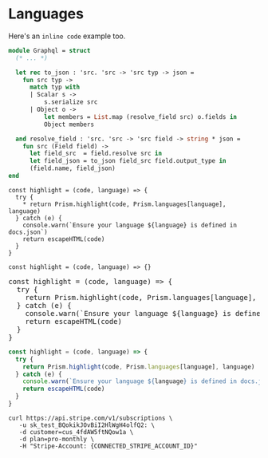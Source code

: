 # Languages

Here's an `inline code` example too.

```ocaml
module Graphql = struct
  (* ... *)

  let rec to_json : 'src. 'src -> 'src typ -> json =
    fun src typ ->
      match typ with
      | Scalar s ->
          s.serialize src
      | Object o ->
          let members = List.map (resolve_field src) o.fields in
          Object members

  and resolve_field : 'src. 'src -> 'src field -> string * json =
    fun src (Field field) ->
      let field_src  = field.resolve src in
      let field_json = to_json field_src field.output_type in
      (field.name, field_json)
end
```

```
const highlight = (code, language) => {
  try {
    * return Prism.highlight(code, Prism.languages[language], language)
  } catch (e) {
    console.warn(`Ensure your language ${language} is defined in docs.json`)
    return escapeHTML(code)
  }
}
```

```
const highlight = (code, language) => {}
```

<pre data-lines="1-3" class="test" id="test">
const highlight = (code, language) => {
  try {
    return Prism.highlight(code, Prism.languages[language], language)
  } catch (e) {
    console.warn(`Ensure your language ${language} is defined in docs.json`)
    return escapeHTML(code)
  }
}
</pre>

```javascript
const highlight = (code, language) => {
  try {
    return Prism.highlight(code, Prism.languages[language], language)
  } catch (e) {
    console.warn(`Ensure your language ${language} is defined in docs.json`)
    return escapeHTML(code)
  }
}
```

```shell
curl https://api.stripe.com/v1/subscriptions \
   -u sk_test_BQokikJOvBiI2HlWgH4olfQ2: \
   -d customer=cus_4fdAW5ftNQow1a \
   -d plan=pro-monthly \
   -H "Stripe-Account: {CONNECTED_STRIPE_ACCOUNT_ID}"
```
